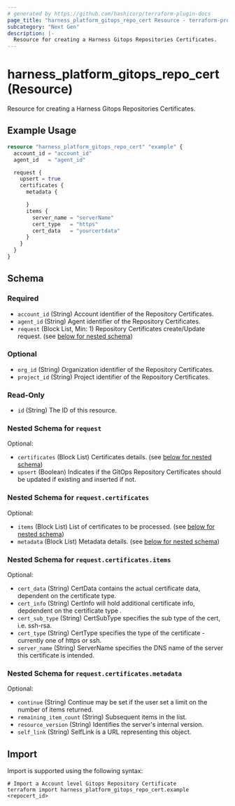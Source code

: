 ```yaml
---
# generated by https://github.com/hashicorp/terraform-plugin-docs
page_title: "harness_platform_gitops_repo_cert Resource - terraform-provider-harness"
subcategory: "Next Gen"
description: |-
  Resource for creating a Harness Gitops Repositories Certificates.
---
```


# harness_platform_gitops_repo_cert (Resource)

Resource for creating a Harness Gitops Repositories Certificates.

## Example Usage

```terraform
resource "harness_platform_gitops_repo_cert" "example" {
  account_id = "account_id"
  agent_id   = "agent_id"

  request {
    upsert = true
    certificates {
      metadata {

      }
      items {
        server_name = "serverName"
        cert_type   = "https"
        cert_data   = "yourcertdata"
      }
    }
  }
}
```

<!-- schema generated by tfplugindocs -->
## Schema

### Required

- `account_id` (String) Account identifier of the Repository Certificates.
- `agent_id` (String) Agent identifier of the Repository Certificates.
- `request` (Block List, Min: 1) Repository Certificates create/Update request. (see [below for nested schema](#nestedblock--request))

### Optional

- `org_id` (String) Organization identifier of the Repository Certificates.
- `project_id` (String) Project identifier of the Repository Certificates.

### Read-Only

- `id` (String) The ID of this resource.

<a id="nestedblock--request"></a>
### Nested Schema for `request`

Optional:

- `certificates` (Block List) Certificates details. (see [below for nested schema](#nestedblock--request--certificates))
- `upsert` (Boolean) Indicates if the GitOps Repository Certificates should be updated if existing and inserted if not.

<a id="nestedblock--request--certificates"></a>
### Nested Schema for `request.certificates`

Optional:

- `items` (Block List) List of certificates to be processed. (see [below for nested schema](#nestedblock--request--certificates--items))
- `metadata` (Block List) Metadata details. (see [below for nested schema](#nestedblock--request--certificates--metadata))

<a id="nestedblock--request--certificates--items"></a>
### Nested Schema for `request.certificates.items`

Optional:

- `cert_data` (String) CertData contains the actual certificate data, dependent on the certificate type.
- `cert_info` (String) CertInfo will hold additional certificate info, depdendent on the certificate type .
- `cert_sub_type` (String) CertSubType specifies the sub type of the cert, i.e. ssh-rsa.
- `cert_type` (String) CertType specifies the type of the certificate - currently one of https or ssh.
- `server_name` (String) ServerName specifies the DNS name of the server this certificate is intended.


<a id="nestedblock--request--certificates--metadata"></a>
### Nested Schema for `request.certificates.metadata`

Optional:

- `continue` (String) Continue may be set if the user set a limit on the number of items returned.
- `remaining_item_count` (String) Subsequent items in the list.
- `resource_version` (String) Identifies the server's internal version.
- `self_link` (String) SelfLink is a URL representing this object.

## Import

Import is supported using the following syntax:

```shell
# Import a Account level Gitops Repository Certificate
terraform import harness_platform_gitops_repo_cert.example <repocert_id>
```
